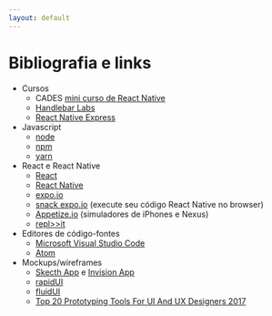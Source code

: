 ```yaml
---
layout: default
---
```


# [](#header-1) Bibliografia e links


- Cursos
  - CADES [mini curso de React Native](https://github.com/cades-ifrn/minicurso-react-native)
  - [Handlebar Labs](https://learn.handlebarlabs.com/p/react-native-basics-build-a-currency-converter)
  - [React Native Express](http://www.reactnativeexpress.com/)
- Javascript
  - [node](https://nodejs.org/)
  - [npm](https://www.npmjs.com)
  - [yarn](https://yarnpkg.com/pt-BR/)
- React e React Native
  - [React](https://reactjs.org)
  - [React Native](http://facebook.github.io/react-native/)
  - [expo.io](https://expo.io)
  - [snack expo.io](https://snack.expo.io) (execute seu código React Native no browser)
  - [Appetize.io](https://appetize.io/) (simuladores de iPhones e Nexus)
  - [repl>>it](repl.it)
- Editores de código-fontes
  - [Microsoft Visual Studio Code](https://code.visualstudio.com)
  - [Atom](https://atom.io)
- Mockups/wireframes
  - [Skecth App](https://www.sketchapp.com) e [Invision App](https://www.invisionapp.com)
  - [rapidUI](https://rapidui.io/studio/)
  - [fluidUI](https://www.fluidui.com)
  - [Top 20 Prototyping Tools For UI And UX Designers 2017](https://blog.prototypr.io/top-20-prototyping-tools-for-ui-and-ux-designers-2017-46d59be0b3a9)
